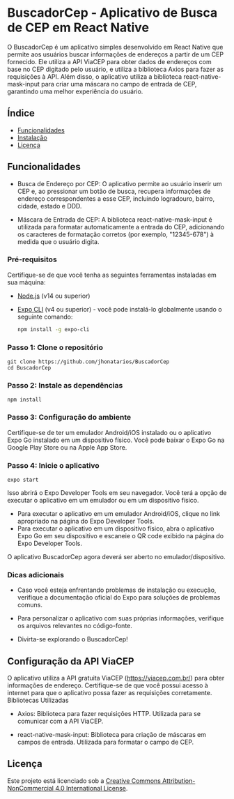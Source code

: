 # BuscadorCep - Aplicativo de Busca de CEP em React Native

O BuscadorCep é um aplicativo simples desenvolvido em React Native que permite aos usuários buscar informações de endereços a partir de um CEP fornecido. Ele utiliza a API ViaCEP para obter dados de endereços com base no CEP digitado pelo usuário, e utiliza a biblioteca Axios para fazer as requisições à API. Além disso, o aplicativo utiliza a biblioteca react-native-mask-input para criar uma máscara no campo de entrada de CEP, garantindo uma melhor experiência do usuário.

## Índice

- [Funcionalidades](#funcionalidades)
- [Instalação](#instalação)
- [Licença](#licença)

## Funcionalidades

- Busca de Endereço por CEP: O aplicativo permite ao usuário inserir um CEP e, ao pressionar um botão de busca, recupera informações de endereço correspondentes a esse CEP, incluindo logradouro, bairro, cidade, estado e DDD.

- Máscara de Entrada de CEP: A biblioteca react-native-mask-input é utilizada para formatar automaticamente a entrada do CEP, adicionando os caracteres de formatação corretos (por exemplo, "12345-678") à medida que o usuário digita.


### Pré-requisitos

Certifique-se de que você tenha as seguintes ferramentas instaladas em sua máquina:

- [Node.js](https://nodejs.org/) (v14 ou superior)
- [Expo CLI](https://docs.expo.dev/get-started/installation/) (v4 ou superior) - você pode instalá-lo globalmente usando o seguinte comando:

  ```bash
  npm install -g expo-cli
  ```

### Passo 1: Clone o repositório

    git clone https://github.com/jhonatarios/BuscadorCep
    cd BuscadorCep

### Passo 2: Instale as dependências

    npm install

### Passo 3: Configuração do ambiente

Certifique-se de ter um emulador Android/iOS instalado ou o aplicativo Expo Go instalado em um dispositivo físico. Você pode baixar o Expo Go na Google Play Store ou na Apple App Store.

### Passo 4: Inicie o aplicativo

    expo start

Isso abrirá o Expo Developer Tools em seu navegador. Você terá a opção de executar o aplicativo em um emulador ou em um dispositivo físico.

- Para executar o aplicativo em um emulador Android/iOS, clique no link apropriado na página do Expo Developer Tools.
- Para executar o aplicativo em um dispositivo físico, abra o aplicativo Expo Go em seu dispositivo e escaneie o QR code exibido na página do Expo Developer Tools.

O aplicativo BuscadorCep agora deverá ser aberto no emulador/dispositivo.

### Dicas adicionais

- Caso você esteja enfrentando problemas de instalação ou execução, verifique a documentação oficial do Expo para soluções de problemas comuns.

- Para personalizar o aplicativo com suas próprias informações, verifique os arquivos relevantes no código-fonte.

- Divirta-se explorando o BuscadorCep!

## Configuração da API ViaCEP

O aplicativo utiliza a API gratuita ViaCEP (https://viacep.com.br/) para obter informações de endereço. Certifique-se de que você possui acesso à internet para que o aplicativo possa fazer as requisições corretamente.
Bibliotecas Utilizadas

- Axios: Biblioteca para fazer requisições HTTP. Utilizada para se comunicar com a API ViaCEP.

- react-native-mask-input: Biblioteca para criação de máscaras em campos de entrada. Utilizada para formatar o campo de CEP.

## Licença

Este projeto está licenciado sob a [Creative Commons Attribution-NonCommercial 4.0 International License](https://creativecommons.org/licenses/by-nc/4.0/).